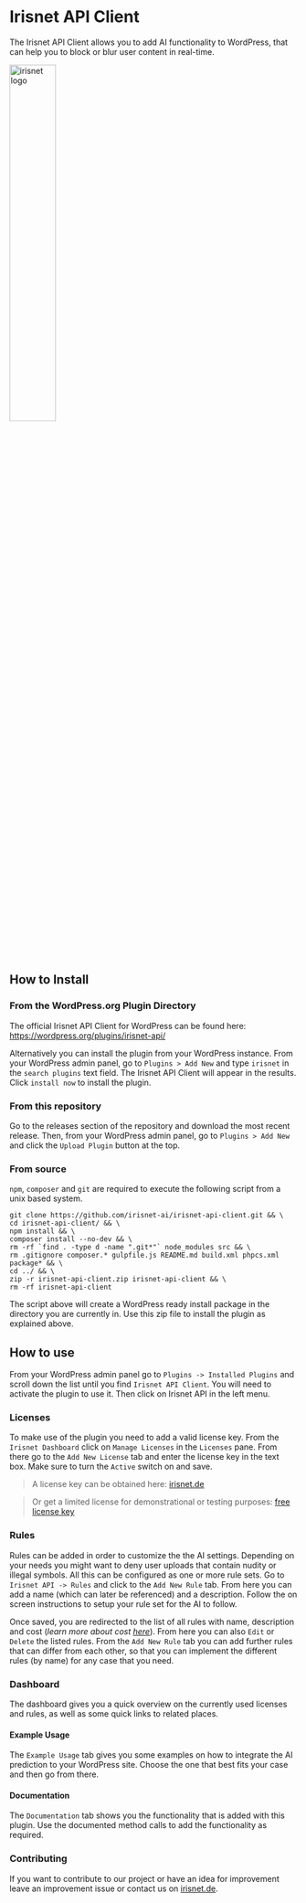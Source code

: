 # Irisnet API Client

The Irisnet API Client allows you to add AI functionality to WordPress, that can help you to block or blur user content in real-time.

<img alt="irisnet logo" src="https://irisnet.de/wp-content/uploads/2020/04/irisnet_logo.svg" width="40%">

## How to Install

### From the WordPress.org Plugin Directory

The official Irisnet API Client for WordPress can be found here: https://wordpress.org/plugins/irisnet-api/

Alternatively you can install the plugin from your WordPress instance. From your WordPress admin panel, go to `Plugins > Add New` and type `irisnet` in the `search plugins` text field. The Irisnet API Client will appear in the results. Click `install now` to install the plugin.

### From this repository
Go to the releases section of the repository and download the most recent release. Then, from your WordPress admin panel, go to `Plugins > Add New` and click the `Upload Plugin` button at the top.

### From source
`npm`, `composer` and `git` are required to execute the following script from a unix based system.

```shell script
git clone https://github.com/irisnet-ai/irisnet-api-client.git && \
cd irisnet-api-client/ && \
npm install && \
composer install --no-dev && \
rm -rf `find . -type d -name ".git*"` node_modules src && \
rm .gitignore composer.* gulpfile.js README.md build.xml phpcs.xml package* && \
cd ../ && \
zip -r irisnet-api-client.zip irisnet-api-client && \
rm -rf irisnet-api-client
```

The script above will create a WordPress ready install package in the directory you are currently in. Use this zip file to install the plugin as explained above.

## How to use
From your WordPress admin panel go to `Plugins -> Installed Plugins` and scroll down the list until you find `Irisnet API Client`. You will need to activate the plugin to use it. Then click on Irisnet API in the left menu.

### Licenses
To make use of the plugin you need to add a valid license key. From the `Irisnet Dashboard` click on `Manage Licenses` in the `Licenses` pane. From there go to the `Add New License` tab and enter the license key in the text box. Make sure to turn the `Active` switch on and save. 

>A license key can be obtained here: [irisnet.de](https://irisnet.de/prices)

>Or get a limited license for demonstrational or testing purposes: [free license key](https://irisnet.de/kasse?add-to-cart=26542)

### Rules
Rules can be added in order to customize the the AI settings. Depending on your needs you might want to deny user uploads that contain nudity or illegal symbols. All this can be configured as one or more rule sets. Go to `Irisnet API -> Rules` and click to the `Add New Rule` tab. From here you can add a name (which can later be referenced) and a description. Follow the on screen instructions to setup your rule set for the AI to follow.

Once saved, you are redirected to the list of all rules with name, description and cost (*learn more about cost [here](https://irisnet.de/prices/#faq)*). From here you can also `Edit` or `Delete` the listed rules. From the `Add New Rule` tab you can add further rules that can differ from each other, so that you can implement the different rules (by name) for any case that you need.

### Dashboard
The dashboard gives you a quick overview on the currently used licenses and rules, as well as some quick links to related places.

#### Example Usage
The `Example Usage` tab gives you some examples on how to integrate the AI prediction to your WordPress site. Choose the one that best fits your case and then go from there.

#### Documentation
The `Documentation` tab shows you the functionality that is added with this plugin. Use the documented method calls to add the functionality as required.

### Contributing
If you want to contribute to our project or have an idea for improvement leave an improvement issue or contact us on [irisnet.de](https://irisnet.de).